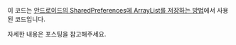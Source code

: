 이 코드는 [안드로이드의 SharedPreferences에 ArrayList를 저장하는 방법](https://codechacha.com/ko/sharedpref_arraylist/)에서 사용된 코드입니다.

자세한 내용은 포스팅을 참고해주세요.
